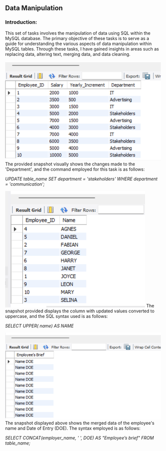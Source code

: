 ## Data Manipulation

### Introduction:
This set of tasks involves the manipulation of data using SQL within the MySQL database. The primary objective of these tasks is to serve as a guide for understanding the various aspects of data manipulation within MySQL tables. Through these tasks, I have gained insights in areas such as replacing data, altering text, merging data, and data cleaning. 


![](Stakeholders.png)
The provided snapshot visually shows the changes made to the 'Department', and the command employed for this task is as follows:

_UPDATE table_name
SET department = 'stakeholders'
WHERE department = 'communication';_


![](Upper_Case.png)
The snapshot provided displays the column with updated values converted to uppercase, and the SQL syntax used is as follows:

_SELECT UPPER( name) AS NAME_


![](Employee's_Brief.png)
The snapshot displayed above shows the merged data of the employee's name and Date of Entry (DOE). The syntax employed is as follows:

_SELECT CONCAT(employer_name, ' ', DOE) AS "Employee’s brief"
FROM table_name;_
